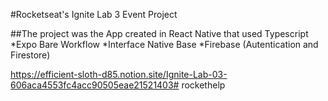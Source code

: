 #Rocketseat's Ignite Lab 3 Event Project

##The project was the App created in React Native that used Typescript
*Expo Bare Workflow
*Interface Native Base
*Firebase (Autentication and Firestore)

https://efficient-sloth-d85.notion.site/Ignite-Lab-03-606aca4553fc4acc90505eae21521403# rockethelp
